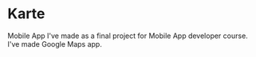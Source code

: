 # Karte

Mobile App I've made as a final project for Mobile App developer course. I've made Google Maps app.
